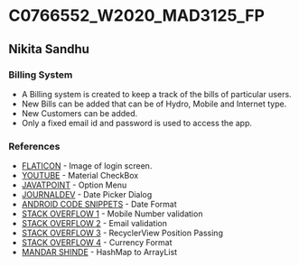 # C0766552_W2020_MAD3125_FP

## Nikita Sandhu

### Billing System
- A Billing system is created to keep a track of the bills of particular users.
- New Bills can be added that can be of Hydro, Mobile and Internet type.
- New Customers can be added.
- Only a fixed email id and password is used to access the app.

### References

* [FLATICON] - Image of login screen.
* [YOUTUBE] - Material CheckBox
* [JAVATPOINT] - Option Menu
* [JOURNALDEV] - Date Picker Dialog
* [ANDROID CODE SNIPPETS] - Date Format
* [STACK OVERFLOW 1] - Mobile Number validation
* [STACK OVERFLOW 2] - Email validation
* [STACK OVERFLOW 3] - RecyclerView Position Passing
* [STACK OVERFLOW 4] - Currency Format
* [MANDAR SHINDE] - HashMap to ArrayList


[//]: #
  [FLATICON]:  <https://www.flaticon.com/free-icon/bill_950258?term=bill&page=1&position=29>
  [YOUTUBE]: <https://www.youtube.com/watch?v=2oGlVCn4bVo>
  [JAVATPOINT]: <https://javatpoint.com/android-option-menu-example>
  [JOURNALDEV]: <https://www.journaldev.com/9976/android-date-time-picker-dialog>
  [Android Code Snippets]: <https://android--code.blogspot.com/2015/08/android-datepickerdialog-date-format.html>
  [STACK OVERFLOW 1]: <https://stackoverflow.com/questions/19395503/regular-expression-for-10-digits-or-11-digits>
  [STACK OVERFLOW 2]: <https://stackoverflow.com/questions/43747709/how-to-obtain-a-regular-expression-for-validation-email-address-for-one-domain-o>
  [STACK OVERFLOW 3]: <https://stackoverflow.com/questions/54507274/recyclerview-get-the-selected-position-and-pass-the-position-to-another-activi>
  [STACK OVERFLOW 4]: <https://stackoverflow.com/questions/45592109/how-can-i-convert-numbers-to-currency-format-in-android>
  [MANDAR SHINDE]: <http://mandarshinde.com/convert-hashmap-arraylist/>
